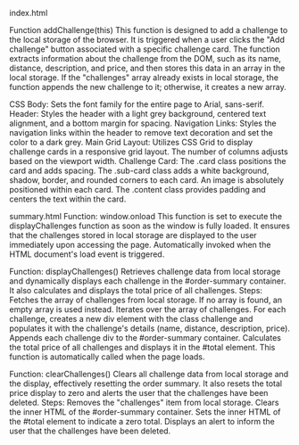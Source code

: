 index.html
 
Function addChallenge(this)
This function is designed to add a challenge to the local storage of the browser. 
It is triggered when a user clicks the "Add challenge" button associated with a specific challenge card. The function extracts information about the challenge from the DOM, such as its name, distance, description, and price, and then stores this data in an array in the local storage. If the "challenges" array already exists in local storage, the function appends the new challenge to it; otherwise, it creates a new array.

CSS
Body: Sets the font family for the entire page to Arial, sans-serif.
Header: Styles the header with a light grey background, centered text alignment, and a bottom margin for spacing.
Navigation Links: Styles the navigation links within the header to remove text decoration and set the color to a dark grey.
Main Grid Layout: Utilizes CSS Grid to display challenge cards in a responsive grid layout. The number of columns adjusts based on the viewport width.
Challenge Card:
The .card class positions the card and adds spacing.
The .sub-card class adds a white background, shadow, border, and rounded corners to each card.
An image is absolutely positioned within each card.
The .content class provides padding and centers the text within the card.

summary.html
Function: window.onload
This function is set to execute the displayChallenges function as soon as the window is fully loaded. It ensures that the challenges stored in local storage are displayed to the user immediately upon accessing the page.
Automatically invoked when the HTML document's load event is triggered.

Function: displayChallenges()
Retrieves challenge data from local storage and dynamically displays each challenge in the #order-summary container. It also calculates and displays the total price of all challenges.
Steps:
Fetches the array of challenges from local storage. If no array is found, an empty array is used instead.
Iterates over the array of challenges.
For each challenge, creates a new div element with the class challenge and populates it with the challenge's details (name, distance, description, price).
Appends each challenge div to the #order-summary container.
Calculates the total price of all challenges and displays it in the #total element.
This function is automatically called when the page loads.

Function: clearChallenges()
Clears all challenge data from local storage and the display, effectively resetting the order summary. It also resets the total price display to zero and alerts the user that the challenges have been deleted.
Steps:
Removes the "challenges" item from local storage.
Clears the inner HTML of the #order-summary container.
Sets the inner HTML of the #total element to indicate a zero total.
Displays an alert to inform the user that the challenges have been deleted.
